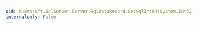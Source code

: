 ```yaml
---
uid: Microsoft.SqlServer.Server.SqlDataRecord.SetSqlInt64(System.Int32,System.Data.SqlTypes.SqlInt64)
internalonly: False
---
```

